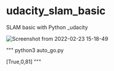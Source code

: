 # udacity_slam_basic
SLAM basic with Python _udacity 


![Screenshot from 2022-02-23 15-18-49](https://user-images.githubusercontent.com/76588494/155270278-a2458548-74f4-49a3-a0ff-a483bb5566b2.png)

"""
python3 auto_go.py

[True,0,81]
"""
